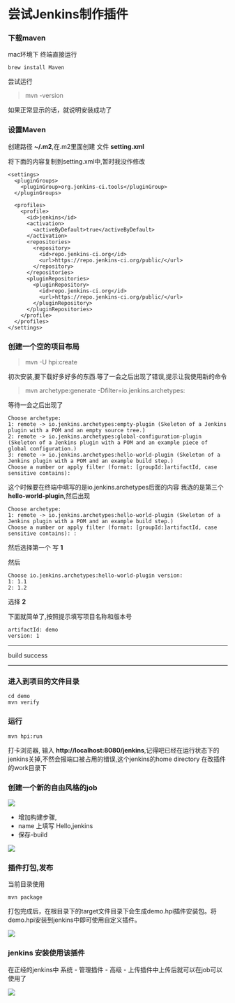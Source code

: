 # 尝试Jenkins制作插件


### 下载maven 
mac环境下 终端直接运行 

```
brew install Maven
```
尝试运行

> mvn -version 

如果正常显示的话，就说明安装成功了

### 设置Maven
创建路径 **~/.m2**,在.m2里面创建 文件 **setting.xml**

将下面的内容复制到setting.xml中,暂时我没作修改

```
<settings>
  <pluginGroups>
    <pluginGroup>org.jenkins-ci.tools</pluginGroup> 
  </pluginGroups>

  <profiles>
    <profile>
      <id>jenkins</id>
      <activation>
        <activeByDefault>true</activeByDefault> 
      </activation>
      <repositories> 
        <repository>
          <id>repo.jenkins-ci.org</id>
          <url>https://repo.jenkins-ci.org/public/</url>
        </repository>
      </repositories>
      <pluginRepositories>
        <pluginRepository>
          <id>repo.jenkins-ci.org</id>
          <url>https://repo.jenkins-ci.org/public/</url>
        </pluginRepository>
      </pluginRepositories>
    </profile>
  </profiles>
</settings>

```

### 创建一个空的项目布局

> mvn -U hpi:create

初次安装,要下载好多好多的东西.等了一会之后出现了错误,提示让我使用新的命令

> mvn archetype:generate -Dfilter=io.jenkins.archetypes:

等待一会之后出现了

```
Choose archetype:
1: remote -> io.jenkins.archetypes:empty-plugin (Skeleton of a Jenkins plugin with a POM and an empty source tree.)
2: remote -> io.jenkins.archetypes:global-configuration-plugin (Skeleton of a Jenkins plugin with a POM and an example piece of global configuration.)
3: remote -> io.jenkins.archetypes:hello-world-plugin (Skeleton of a Jenkins plugin with a POM and an example build step.)
Choose a number or apply filter (format: [groupId:]artifactId, case sensitive contains):
```
这个时候要在终端中填写的是io.jenkins.archetypes后面的内容 我选的是第三个**hello-world-plugin**,然后出现

```
Choose archetype:
1: remote -> io.jenkins.archetypes:hello-world-plugin (Skeleton of a Jenkins plugin with a POM and an example build step.)
Choose a number or apply filter (format: [groupId:]artifactId, case sensitive contains): :
```
然后选择第一个 写 **1**

然后 
```
Choose io.jenkins.archetypes:hello-world-plugin version: 
1: 1.1
2: 1.2
```

选择 **2**

下面就简单了,按照提示填写项目名称和版本号

```
artifactId: demo
version: 1
```
----
build success

---

### 进入到项目的文件目录

```
cd demo
mvn verify
```

### 运行

```
mvn hpi:run
```
打卡浏览器, 输入 **http://localhost:8080/jenkins**,记得吧已经在运行状态下的jenkins关掉,不然会报端口被占用的错误,这个jenkins的home directory 在改插件的work目录下

### 创建一个新的自由风格的job

![](http://okzs58u17.bkt.clouddn.com/Snip20171117_12.png)

* 增加构建步骤,
* name 上填写 Hello,jenkins
* 保存-build

![](http://okzs58u17.bkt.clouddn.com/Snip20171117_13.png)

### 插件打包,发布

当前目录使用 

```
mvn package
```

打包完成后，在根目录下的target文件目录下会生成demo.hpi插件安装包。将demo.hpi安装到jenkins中即可使用自定义插件。

![](http://okzs58u17.bkt.clouddn.com/Snip20171117_15.png)


### jenkins 安装使用该插件


在正经的jenkins中 系统 - 管理插件 - 高级 - 上传插件中上传后就可以在job可以使用了


![](http://okzs58u17.bkt.clouddn.com/Snip20171117_14.png)






